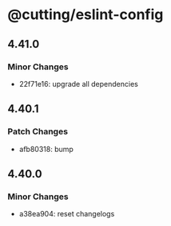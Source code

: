 # @cutting/eslint-config

## 4.41.0

### Minor Changes

- 22f71e16: upgrade all dependencies

## 4.40.1

### Patch Changes

- afb80318: bump

## 4.40.0

### Minor Changes

- a38ea904: reset changelogs
